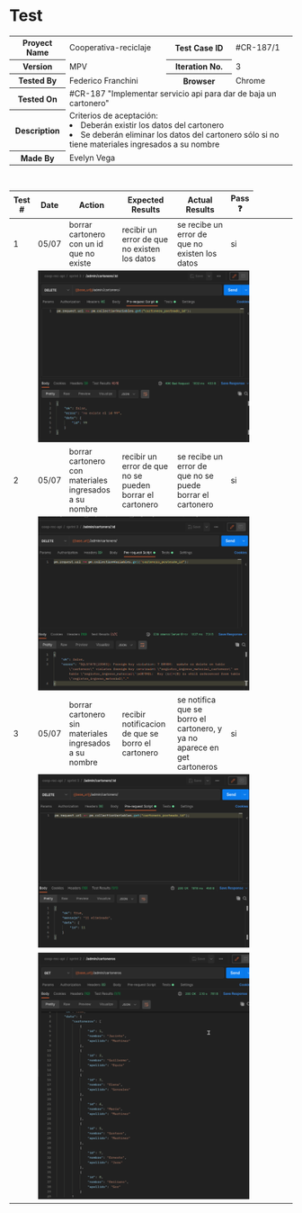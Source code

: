 # Test

<table style= "width: 100%">
  <tr>
    <th> Proyect Name </th>
    <td> Cooperativa-reciclaje</td>
    <th> Test Case ID </th>
    <td> #CR-187/1 </td>
  </tr>
  <tr>
    <th> Version </th>
    <td> MPV </td>
    <th> Iteration No. </th>
    <td> 3 </td>
  </tr>
   <tr>
    <th> Tested By </th>
    <td> Federico Franchini </td>
    <th> Browser </th>
    <td> Chrome </td>
  </tr>
  <tr>
    <th colspan="1"> Tested On </th> 
    <td colspan="3"> #CR-187 "Implementar servicio api para dar de baja un cartonero"</td>
  </tr>
   <tr>
    <th colspan="1"> Description </th>
    <td colspan="3"> Criterios de aceptación:
        <li> Deberán existir los datos del cartonero 
        <li> Se deberán eliminar los datos del cartonero sólo si no tiene materiales ingresados a su nombre
    </td>
  </tr>
   <tr>
    <th colspan="1"> Made By </th>
    <td colspan="3"> Evelyn Vega </td>
  </tr>
</table>

<br>

|Test # | Date | Action | Expected Results | Actual Results | Pass :question: |
| ---   | ---  | ---    | ---              |   ---          | ---   |
| 1 | 05/07 | borrar cartonero con un id que no existe | recibir un error de que no existen los datos | se recibe un error de que no existen los datos | si |
| <td colspan=6>![captura](./_images/Screenshot_20210705_174314.png)|
| 2 | 05/07 | borrar cartonero con materiales ingresados a su nombre | recibir un error de que no se pueden borrar el cartonero | se recibe un error de que no se puede borrar el cartonero | si |
| <td colspan=6>![captura](./_images/Screenshot_20210705_173642.png)|
| 3| 05/07 | borrar cartonero sin materiales ingresados a su nombre | recibir notificacion de que se borro el cartonero | se notifica que se borro el cartonero, y ya no aparece en get cartoneros | si |
| <td colspan=6>![captura](./_images/Screenshot_20210705_174829.png)|
| <td colspan=6>![captura](./_images/Screenshot_20210705_174940.png)|
